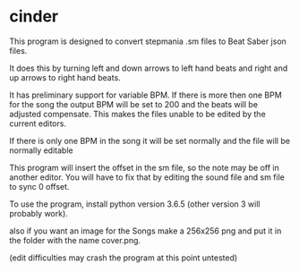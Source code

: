 # cinder

This program is designed to convert stepmania .sm files to Beat Saber json
files.

It does this by turning left and down arrows to left hand beats and right and
up arrows to right hand beats.

It has preliminary support for variable BPM. If there is more then one BPM
for the song the output BPM will be set to 200 and the beats will be adjusted
compensate. This makes the files unable to be edited by the current editors.

If there is only one BPM in the song it will be set normally and the file will
be normally editable

This program will insert the offset in the sm file, so the note may be off in 
another editor. You will have to fix that by editing the sound file and sm
file to sync 0 offset.

To use the program, install python version 3.6.5 (other version 3 will
  probably work).



 also if you want an image for the Songs
make a 256x256 png and put it in the folder with the name cover.png.

(edit difficulties may crash the program at this point untested)
